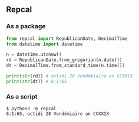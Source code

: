 ## Repcal

### As a package

```python
from repcal import RepublicanDate, DecimalTime
from datetime import datetime

n = datetime.utcnow()
rd = RepublicanDate.from_gregorian(n.date())
dt = DecimalTime.from_standard_time(n.time())

print(str(rd)) # octidi 28 Vendémiaire an CCXXIX
print(str(dt)) # 8:1:65
```

### As a script

```
$ python3 -m repcal
8:1:65, octidi 28 Vendémiaire an CCXXIX
```